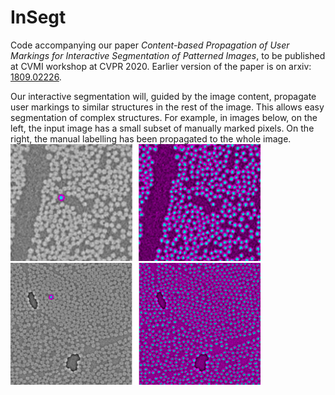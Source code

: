 # InSegt

Code accompanying our paper *Content-based Propagation of User Markings for Interactive Segmentation of Patterned Images*, to be published at CVMI workshop at CVPR 2020. Earlier version of the paper is on arxiv: [1809.02226](https://arxiv.org/pdf/1809.02226.pdf).

Our interactive segmentation will, guided by the image content, propagate user markings to similar structures in the rest of the image. This allows easy segmentation of complex structures. For example, in images below, on the left, the input image has  a small subset of manually marked pixels. On the right, the manual labelling has been propagated to the whole image.
<img src="/images/glass_example.png" width="400">
<img src="/images/carbon_example.png" width="400">
